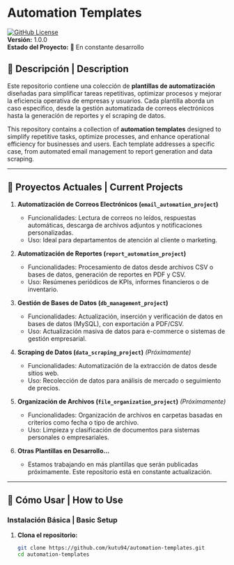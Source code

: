 # Automation Templates

[![GitHub License](https://img.shields.io/badge/license-MIT-blue.svg)](LICENSE)  
**Versión:** 1.0.0  
**Estado del Proyecto:** 🚀 En constante desarrollo

## 🌟 Descripción | Description

Este repositorio contiene una colección de **plantillas de automatización** diseñadas para simplificar tareas repetitivas, optimizar procesos y mejorar la eficiencia operativa de empresas y usuarios. Cada plantilla aborda un caso específico, desde la gestión automatizada de correos electrónicos hasta la generación de reportes y el scraping de datos.  

This repository contains a collection of **automation templates** designed to simplify repetitive tasks, optimize processes, and enhance operational efficiency for businesses and users. Each template addresses a specific case, from automated email management to report generation and data scraping.

---

## 📂 Proyectos Actuales | Current Projects

1. **Automatización de Correos Electrónicos (`email_automation_project`)**
   - Funcionalidades: Lectura de correos no leídos, respuestas automáticas, descarga de archivos adjuntos y notificaciones personalizadas.
   - Uso: Ideal para departamentos de atención al cliente o marketing.

2. **Automatización de Reportes (`report_automation_project`)**
   - Funcionalidades: Procesamiento de datos desde archivos CSV o bases de datos, generación de reportes en PDF y CSV.
   - Uso: Resúmenes periódicos de KPIs, informes financieros o de inventario.

3. **Gestión de Bases de Datos (`db_management_project`)**
   - Funcionalidades: Actualización, inserción y verificación de datos en bases de datos (MySQL), con exportación a PDF/CSV.
   - Uso: Actualización masiva de datos para e-commerce o sistemas de gestión empresarial.

4. **Scraping de Datos (`data_scraping_project`)** *(Próximamente)*
   - Funcionalidades: Automatización de la extracción de datos desde sitios web.
   - Uso: Recolección de datos para análisis de mercado o seguimiento de precios.

5. **Organización de Archivos (`file_organization_project`)** *(Próximamente)*
   - Funcionalidades: Organización de archivos en carpetas basadas en criterios como fecha o tipo de archivo.
   - Uso: Limpieza y clasificación de documentos para sistemas personales o empresariales.

6. **Otras Plantillas en Desarrollo...**  
   - Estamos trabajando en más plantillas que serán publicadas próximamente. Este repositorio está en constante actualización.

---

## 🚀 Cómo Usar | How to Use

### Instalación Básica | Basic Setup

1. **Clona el repositorio:**
   ```bash
   git clone https://github.com/kutu94/automation-templates.git
   cd automation-templates
